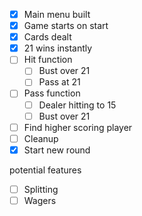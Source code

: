 

- [x] Main menu built
- [X] Game starts on start
- [X] Cards dealt
- [X] 21 wins instantly
- [ ] Hit function
    - [ ] Bust over 21
    - [ ] Pass at 21
- [ ] Pass function
    - [ ] Dealer hitting to 15
    - [ ] Bust over 21
- [ ] Find higher scoring player
- [ ] Cleanup
- [X] Start new round

potential features
- [ ] Splitting
- [ ] Wagers